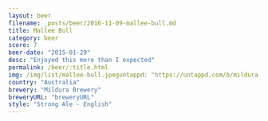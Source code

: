 ```yaml
---
layout: beer
filename: _posts/beer/2016-11-09-mallee-bull.md
title: Mallee Bull
category: beer
score: 7
beer-date: "2015-01-29"
desc: "Enjoyed this more than I expected"
permalink: /beer/:title.html
img: /img/list/mallee-bull.jpeguntappd: "https://untappd.com/b/mildura-brewery-mallee-bull/17758"
country: "Australia"
brewery: "Mildura Brewery"
breweryURL: "breweryURL"
style: "Strong Ale - English"
---
```

